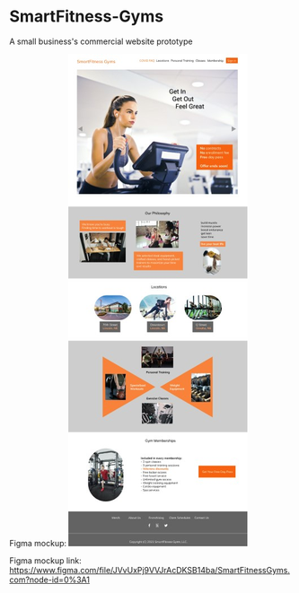 # SmartFitness-Gyms
A small business's commercial website prototype

Figma mockup:
![Alt Text](/images/figma-mockup.jpg)

Figma mockup link: https://www.figma.com/file/JVvUxPj9VVJrAcDKSB14ba/SmartFitnessGyms.com?node-id=0%3A1